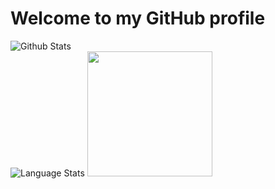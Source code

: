 # Welcome to my GitHub profile
![Github Stats](https://github-readme-stats.vercel.app/api?username=cmod31&show_icons=true&bg_color=0d1117&hide_border=true&icon_color=f18e33&count_private=true&theme=dark&hide=issues,prs&line_height=30)<br>
![Language Stats](https://github-readme-stats.vercel.app/api/top-langs/?username=cmod31&bg_color=0d1117&hide_border=true&layout=compact&theme=dark) <img src="https://vaporvee.com/cmod31.png" height="200">
